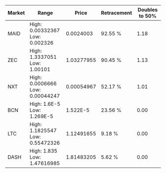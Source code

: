 | Market | Range | Price| Retracement | Doubles to 50% |
| --- | --- | --- | --- | --- |
| MAID | High: 0.00332367<br />Low: 0.002326 | 0.0024003 | 92.55 % | 1.18 |
| ZEC | High: 1.3337051<br />Low: 1.00101 | 1.03277955 | 90.45 % | 1.13 |
| NXT | High: 0.0006666<br />Low: 0.00044247 | 0.00054967 | 52.17 % | 1.01 |
| BCN | High: 1.6E-5<br />Low: 1.269E-5 | 1.522E-5 | 23.56 % | 0.00 |
| LTC | High: 1.1825547<br />Low: 0.55472326 | 1.12491655 | 9.18 % | 0.00 |
| DASH | High: 1.835<br />Low: 1.47616985 | 1.81483205 | 5.62 % | 0.00 |
